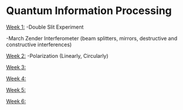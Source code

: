 # Quantum Information Processing
 
[Week 1:](https://github.com/zeynepnursahinel/EPFL/tree/main/MA1/2-com-309%20quantum%20information%20processing/week1)
  -Double Slit Experiment
  
  -March Zender Interferometer (beam splitters, mirrors, destructive and constructive interferences) 

[Week 2:](https://github.com/zeynepnursahinel/EPFL/tree/main/MA1/2-com-309%20quantum%20information%20processing/week2)
 -Polarization (Linearly, Circularly)

[Week 3:](https://github.com/zeynepnursahinel/EPFL/tree/main/MA1/2-com-309%20quantum%20information%20processing/week3)

[Week 4:](https://github.com/zeynepnursahinel/EPFL/tree/main/MA1/2-com-309%20quantum%20information%20processing/week4)

[Week 5:](https://github.com/zeynepnursahinel/EPFL/tree/main/MA1/2-com-309%20quantum%20information%20processing/week5)

[Week 6:](https://github.com/zeynepnursahinel/EPFL/tree/main/MA1/2-com-309%20quantum%20information%20processing/week6)
